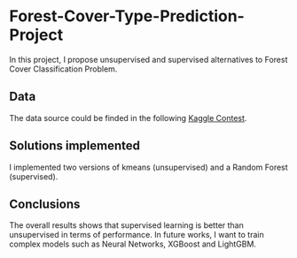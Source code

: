 # Forest-Cover-Type-Prediction-Project

In this project, I propose unsupervised and supervised alternatives to Forest Cover Classification Problem.

## Data 

The data source could be finded in the following [Kaggle Contest](https://www.kaggle.com/competitions/forest-cover-type-prediction). 

## Solutions implemented

I implemented two versions of kmeans (unsupervised) and a Random Forest (supervised).

## Conclusions

The overall results shows that supervised learning is better than unsupervised in terms of performance. In future works, I want to train complex models such as Neural Networks, XGBoost and LightGBM.
